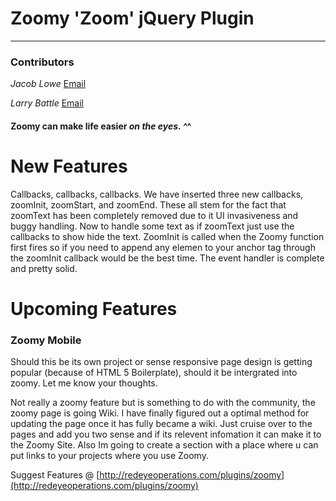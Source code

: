 # Zoomy 'Zoom' jQuery Plugin

-------------------------------------------------------------

### Contributors

_Jacob Lowe_ [Email](mailto:jacob@redeyeops.com)

_Larry Battle_ [Email](mailto:blarry@bateru.com)


#### Zoomy can make life easier _on the eyes. ^_^

# New Features

Callbacks, callbacks, callbacks. We have inserted three new callbacks, zoomInit, zoomStart, and zoomEnd. These all stem for the fact that zoomText has been completely removed due to it UI invasiveness and buggy handling. Now to handle some text as if zoomText just use the callbacks to show hide the text. ZoomInit is called when the Zoomy function first fires so if you need to append any elemen to your anchor tag through the zoomInit callback would be the best time. The event handler is complete and pretty solid.

# Upcoming Features


### Zoomy Mobile

Should this be its own project or sense responsive page design is getting popular (because of  HTML 5 Boilerplate), should it be intergrated into zoomy. Let me know your thoughts.

Not really a zoomy feature but is something to do with the community, the zoomy page is going Wiki. I have finally figured out a optimal method for updating the page once it has fully became a wiki. Just cruise over to the pages and add you two sense and if its relevent infomation it can make it to the Zoomy Site. Also Im going to create a section with a place where u can put links to your projects where you use Zoomy.

Suggest Features @ [http://redeyeoperations.com/plugins/zoomy](http://redeyeoperations.com/plugins/zoomy)